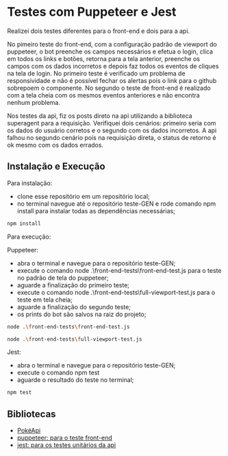 # Testes com Puppeteer e Jest

Realizei dois testes diferentes para o front-end e dois para a api.

No pimeiro teste do front-end, com a configuração padrão de viewport do puppeteer, o bot preenche os campos necessários e efetua o login, clica em todos os links e botões, 
retorna para a tela anterior, preenche os campos com os dados incorretos e depois faz todos os eventos de cliques na tela de login.
No primeiro teste é verificado um problema de responsividade e não é possível fechar os alertas pois o link para o github sobrepoem o componente.
No segundo o teste de front-end é realizado com a tela cheia com os mesmos eventos anteriores e não encontra nenhum problema.

Nos testes da api, fiz os posts direto na api utilizando a biblioteca superagent para a requisição.
Verifiquei dois cenários: primeiro seria com os dados do usuário corretos e o segundo com os dados incorretos.
A api falhou no segundo cenário pois na requisição direta, o status de retorno é ok mesmo com os dados errados.

## Instalação e Execução 

Para instalação: 
  - clone esse repositório em um repositório local;
  - no terminal navegue até o repositório teste-GEN e rode comando npm install para instalar todas as dependências necessárias;
```bash
npm install
```
  
  Para execução:

Puppeteer:
   - abra o terminal e navegue para o repositório teste-GEN;
   - execute o comando node .\front-end-tests\front-end-test.js para o teste no padrão de tela do puppeteer;
   - aguarde a finalização do primeiro teste;
   - execute o comando node .\front-end-tests\full-viewport-test.js para o teste em tela cheia;
   - aguarde a finalização do segundo teste;
   - os prints do bot são salvos na raiz do projeto;
```bash
node .\front-end-tests\front-end-test.js
```  
```bash
node .\front-end-tests\full-viewport-test.js
```
    
Jest:  
  - abra o terminal e navegue para o repositório teste-GEN;
  - execute o comando npm test
  - aguarde o resultado do teste no terminal;
```bash
npm test
```
   
## Bibliotecas

- [PokéApi](https://www.npmjs.com/package/superagent)
- [puppeteer: para o teste front-end](https://www.npmjs.com/package/puppeteer)
- [jest: para os testes unitários da api](https://www.npmjs.com/package/jest)
   
